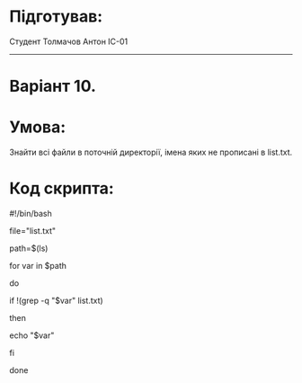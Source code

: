 Підготував:
=====================
Студент Толмачов Антон ІС-01
***
Варіант 10.
=====================
Умова: 
=====================
Знайти всі файли в поточній директорії, імена яких не прописані в list.txt.

Код скрипта:
=====================
#!/bin/bash

file="list.txt" 

path=$(ls) 

for var in $path 

do 

if !(grep -q "$var" list.txt) 

then 

echo "$var" 

fi 

done 
